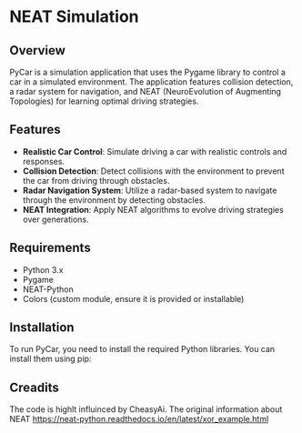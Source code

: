 # NEAT Simulation

## Overview
PyCar is a simulation application that uses the Pygame library to control a car in a simulated environment. The application features collision detection, a radar system for navigation, and NEAT (NeuroEvolution of Augmenting Topologies) for learning optimal driving strategies.

## Features
- **Realistic Car Control**: Simulate driving a car with realistic controls and responses.
- **Collision Detection**: Detect collisions with the environment to prevent the car from driving through obstacles.
- **Radar Navigation System**: Utilize a radar-based system to navigate through the environment by detecting obstacles.
- **NEAT Integration**: Apply NEAT algorithms to evolve driving strategies over generations.

## Requirements
- Python 3.x
- Pygame
- NEAT-Python
- Colors (custom module, ensure it is provided or installable)

## Installation
To run PyCar, you need to install the required Python libraries. You can install them using pip:



## Creadits
The code is highlt influinced by CheasyAi. 
The original information about NEAT https://neat-python.readthedocs.io/en/latest/xor_example.html
